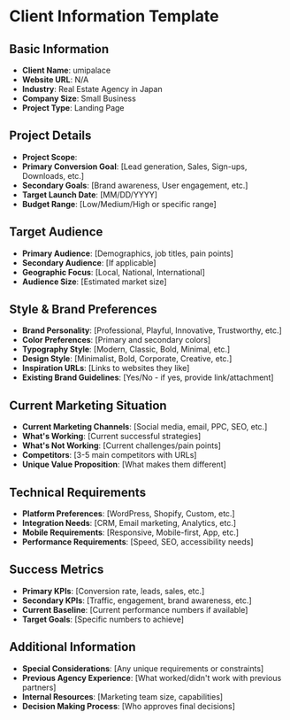 # Client Information Template

## Basic Information

- **Client Name**: umipalace
- **Website URL**: N/A
- **Industry**: Real Estate Agency in Japan
- **Company Size**: Small Business
- **Project Type**: Landing Page

## Project Details

- **Project Scope**:
- **Primary Conversion Goal**: [Lead generation, Sales, Sign-ups, Downloads, etc.]
- **Secondary Goals**: [Brand awareness, User engagement, etc.]
- **Target Launch Date**: [MM/DD/YYYY]
- **Budget Range**: [Low/Medium/High or specific range]

## Target Audience

- **Primary Audience**: [Demographics, job titles, pain points]
- **Secondary Audience**: [If applicable]
- **Geographic Focus**: [Local, National, International]
- **Audience Size**: [Estimated market size]

## Style & Brand Preferences

- **Brand Personality**: [Professional, Playful, Innovative, Trustworthy, etc.]
- **Color Preferences**: [Primary and secondary colors]
- **Typography Style**: [Modern, Classic, Bold, Minimal, etc.]
- **Design Style**: [Minimalist, Bold, Corporate, Creative, etc.]
- **Inspiration URLs**: [Links to websites they like]
- **Existing Brand Guidelines**: [Yes/No - if yes, provide link/attachment]

## Current Marketing Situation

- **Current Marketing Channels**: [Social media, email, PPC, SEO, etc.]
- **What's Working**: [Current successful strategies]
- **What's Not Working**: [Current challenges/pain points]
- **Competitors**: [3-5 main competitors with URLs]
- **Unique Value Proposition**: [What makes them different]

## Technical Requirements

- **Platform Preferences**: [WordPress, Shopify, Custom, etc.]
- **Integration Needs**: [CRM, Email marketing, Analytics, etc.]
- **Mobile Requirements**: [Responsive, Mobile-first, App, etc.]
- **Performance Requirements**: [Speed, SEO, accessibility needs]

## Success Metrics

- **Primary KPIs**: [Conversion rate, leads, sales, etc.]
- **Secondary KPIs**: [Traffic, engagement, brand awareness, etc.]
- **Current Baseline**: [Current performance numbers if available]
- **Target Goals**: [Specific numbers to achieve]

## Additional Information

- **Special Considerations**: [Any unique requirements or constraints]
- **Previous Agency Experience**: [What worked/didn't work with previous partners]
- **Internal Resources**: [Marketing team size, capabilities]
- **Decision Making Process**: [Who approves final decisions]
